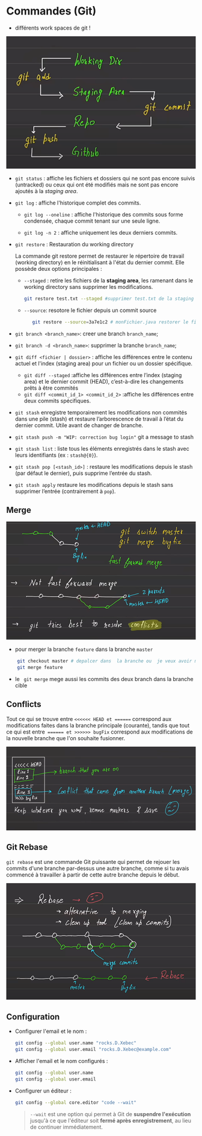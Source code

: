 # Commandes   (Git)
- différents work  spaces  de git ! 

<p align="center">
  <img src="git.png" alt="diffrents-git-work-spaces">
</p>


- `git status` : affiche les fichiers et dossiers qui ne sont pas encore suivis (untracked) ou ceux qui ont été modifiés mais ne sont pas encore ajoutés à la *staging area*.

- `git log` : affiche l'historique complet des commits.

    - `git log --oneline` : affiche l'historique des commits sous forme condensée, chaque commit tenant sur une seule ligne.

    - `git log -n 2` : affiche uniquement les deux derniers commits.

- `git restore` : Restauration du working directory

    La commande git restore permet de restaurer le répertoire de travail (working directory) en le réinitialisant à l'état du dernier commit. Elle possède deux options principales :



    - `--staged` : retire les fichiers de la **staging area**, les ramenant dans le working directory sans supprimer les modifications.

        ```bash
        git restore test.txt --staged #supprimer test.txt de la staging area (resotrer le fichier dans mon work space)
        ```

    - `--source`: resotore le fichier  depuis un commit source 

        ```bash
           git restore --source=3a7e1c2 # monFichier.java restorer le fichier (monfichier) dpuis le commit 3a7e1c2
        ```

- `git branch <branch_name>`: creer une  branch `branch_name`;
- `git branch -d <branch_name>`: supprimer la  branche `branch_name`;

- `git diff <fichier | dossier>` : affiche les différences entre le contenu actuel et l'index (staging area) pour un fichier ou un dossier spécifique.
    - `git diff --staged` :affiche les différences entre l’index (staging area) et le dernier commit (HEAD), c’est-à-dire les changements prêts à être commités 
    - `git diff <commit_id_1> <commit_id_2>` :affiche les différences entre deux commits spécifiques.



- `git stash` enregistre temporairement les modifications non commités dans une pile (stash) et restaure l’arborescence de travail à l’état du dernier commit. Utile avant de changer de branche.

- `git stash push -m "WIP: correction bug login"` git a message to stash


- `git stash list` :   liste tous les éléments enregistrés dans le stash avec leurs identifiants (ex : `stash@{0}`). 

- `git stash pop [<stash_id>]` : restaure les modifications depuis le stash (par défaut le dernier), puis supprime l’entrée du stash.


- `git stash apply`  restaure les modifications depuis le stash sans supprimer l’entrée (contrairement à `pop`).

## Merge

<p align="center">
  <img src="branch.png" alt="branch">
</p>



-   pour merger  la branche  `feature` dans  la  branche `master` 
```bash
    git checkout master # depalcer dans  la branche ou  je veux avoir mes  modifs
    git merge feature
```
   - le ` git merge` mege aussi les  commits  des  deux branch dans la branche  cible 

## Conflicts 

Tout ce qui se trouve entre ``<<<<<< HEAD et ======`` correspond aux modifications faites dans la branche principale (courante), tandis que tout ce qui est entre`` ====== et >>>>>> bugFix`` correspond aux modifications de la nouvelle branche que l'on souhaite fusionner.


<p align="center">
  <img src="conflit.png" alt="conflit">
</p>


## Git Rebase

`git rebase` est une commande Git puissante qui permet de rejouer les commits d'une branche par-dessus une autre branche, comme si tu avais commencé à travailler à partir de cette autre branche depuis le début.

<p align="center">
  <img src="rebase.png" alt="rebase">
</p>








## Configuration

- Configurer l'email et le nom :
    ```bash
    git config --global user.name "rocks.D.Xebec"  
    git config --global user.email "rocks.D.Xebec@example.com"
    ```

- Afficher l'email et le nom configurés :
    ```bash
    git config --global user.name  
    git config --global user.email
    ```

- Configurer un éditeur :
    ```bash
    git config --global core.editor "code --wait"
    ```
    > `--wait` est une option qui permet à Git de **suspendre l'exécution** jusqu'à ce que l'éditeur soit **fermé après enregistrement**, au lieu de continuer immédiatement.
